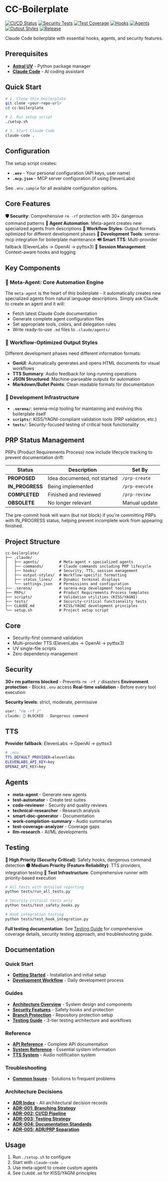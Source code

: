 # CC-Boilerplate

[![CI/CD Status](https://github.com/USERNAME/cc-boilerplate/actions/workflows/ci-cd.yml/badge.svg)](https://github.com/USERNAME/cc-boilerplate/actions/workflows/ci-cd.yml)
[![Security Tests](https://img.shields.io/badge/security-passing-brightgreen)](https://github.com/USERNAME/cc-boilerplate/actions)
[![Test Coverage](https://img.shields.io/badge/coverage-60%25-yellow)](https://github.com/USERNAME/cc-boilerplate/actions)
[![Hooks](https://img.shields.io/badge/hooks-8-blue)](#-all-8-claude-code-hooks)
[![Agents](https://img.shields.io/badge/agents-4-purple)](#-essential-agents)
[![Output Styles](https://img.shields.io/badge/styles-8-orange)](#-8-output-styles)
[![Release](https://img.shields.io/github/v/release/USERNAME/cc-boilerplate?include_prereleases)](https://github.com/USERNAME/cc-boilerplate/releases)

Claude Code boilerplate with essential hooks, agents, and security features.

## Prerequisites

- **[Astral UV](https://docs.astral.sh/uv/)** - Python package manager
- **[Claude Code](https://docs.anthropic.com/en/docs/claude-code)** - AI coding assistant

## Quick Start

```bash
# 1. Clone this boilerplate
git clone <your-repo-url>
cd cc-boilerplate

# 2. Run setup script
./setup.sh

# 3. Start Claude Code
claude-code .
```

## Configuration

The setup script creates:

- **`.env`** - Your personal configuration (API keys, user name)
- **`.mcp.json`** - MCP server configuration (if using ElevenLabs)

See `.env.sample` for all available configuration options.

## Core Features

**🛡️ Security**: Comprehensive `rm -rf` protection with 30+ dangerous command patterns
**🤖 Agent Automation**: Meta-agent creates new specialized agents from descriptions
**🎨 Workflow Styles**: Output formats optimized for different development phases
**🔧 Development Tools**: serena-mcp integration for boilerplate maintenance
**🔊 Smart TTS**: Multi-provider fallback (ElevenLabs → OpenAI → pyttsx3)
**📝 Session Management**: Context-aware hooks and logging

## Key Components

### 🤖 Meta-Agent: Core Automation Engine

The `meta-agent` is the heart of this boilerplate - it automatically creates new specialized agents from natural language descriptions. Simply ask Claude to create an agent and it will:

- Fetch latest Claude Code documentation
- Generate complete agent configuration files
- Set appropriate tools, colors, and delegation rules
- Write ready-to-use `.md` files to `.claude/agents/`

### 🎨 Workflow-Optimized Output Styles

Different development phases need different information formats:

- **GenUI**: Automatically generates and opens HTML documents for visual workflows
- **TTS Summary**: Audio feedback for long-running operations
- **JSON Structured**: Machine-parseable outputs for automation
- **Markdown/Bullet Points**: Clean readable formats for documentation

### 🔧 Development Infrastructure

- **`.serena/`**: serena-mcp tooling for maintaining and evolving this boilerplate itself
- **`scripts/`**: KISS/YAGNI-compliant validation tools (PRP validation, etc.)
- **`tests/`**: Security-focused testing of critical hook functionality

## PRP Status Management

PRPs (Product Requirements Process) now include lifecycle tracking to prevent documentation drift:

| Status | Description | Set By |
|--------|-------------|--------|
| **PROPOSED** | Idea documented, not started | `/prp-create` |
| **IN_PROGRESS** | Being implemented | `/prp-execute` |
| **COMPLETED** | Finished and reviewed | `/prp-review` |
| **OBSOLETE** | No longer relevant | Manual update |

The pre-commit hook will warn (but not block) if you're committing PRPs with IN_PROGRESS status, helping prevent incomplete work from appearing finished.

## Project Structure

```
cc-boilerplate/
├── .claude/
│   ├── agents/         # Meta-agent + specialized agents
│   ├── commands/       # Claude commands including PRP lifecycle
│   ├── hooks/          # Security, TTS, session management
│   ├── output-styles/  # Workflow-specific formatting
│   ├── status_lines/   # Dynamic terminal displays
│   └── settings.json   # Permissions and configuration
├── .serena/            # serena-mcp development tooling
├── PRPs/               # Product Requirements Process templates
├── scripts/            # Validation utilities (KISS/YAGNI)
├── tests/              # Security-critical functionality tests
├── CLAUDE.md           # KISS/YAGNI development principles
└── setup.sh            # Project setup script
```

## Core

- Security-first command validation
- Multi-provider TTS (ElevenLabs → OpenAI → pyttsx3)
- UV single-file scripts
- Zero dependency management

## Security

**30+ rm patterns blocked** - Prevents `rm -rf /` disasters
**Environment protection** - Blocks `.env` access
**Real-time validation** - Before every tool execution

**Security levels**: strict, moderate, permissive

```bash
user: "rm -rf /"
claude: 🚫 BLOCKED - Dangerous command
```

## TTS

**Provider fallback**: ElevenLabs → OpenAI → pyttsx3

```bash
# .env
TTS_DEFAULT_PROVIDER=elevenlabs
ELEVENLABS_API_KEY=key
OPENAI_API_KEY=key
```

## Agents

- **meta-agent** - Generate new agents
- **test-automator** - Create test suites
- **code-reviewer** - Security and quality reviews
- **technical-researcher** - Research analysis
- **smart-doc-generator** - Documentation
- **work-completion-summary** - Audio summaries
- **test-coverage-analyzer** - Coverage gaps
- **llm-research** - AI/ML developments

## Testing

**🔴 High Priority (Security Critical)**: Safety hooks, dangerous command detection
**🟡 Medium Priority (Feature Reliability)**: TTS providers, integration testing
**🔧 Test Infrastructure**: Comprehensive runner with priority-based execution

```bash
# All tests with detailed reporting
python tests/run_all_tests.py

# Security-critical tests only
python tests/test_safety_hooks.py

# Hook integration testing
python tests/test_hook_integration.py
```

**Full testing documentation**: See [Testing Guide](docs/guides/testing.md) for comprehensive coverage details, security testing approach, and troubleshooting guide.

## Documentation

### Quick Start

- **[Getting Started](docs/guides/getting-started.md)** - Installation and initial setup
- **[Development Workflow](docs/guides/development.md)** - Daily development process

### Guides

- **[Architecture Overview](docs/guides/architecture.md)** - System design and components
- **[Security Features](docs/guides/security.md)** - Safety hooks and protection
- **[Branch Protection](docs/guides/branch-protection.md)** - Repository protection setup
- **[Testing Guide](docs/guides/testing.md)** - 3-tier testing architecture and workflows

### Reference

- **[API Reference](docs/reference/api.md)** - Complete API documentation
- **[System Reference](docs/reference/index.md)** - Essential system information
- **[TTS System](docs/reference/tts-system.md)** - Audio notification system

### Troubleshooting

- **[Common Issues](docs/troubleshooting.md)** - Solutions to frequent problems

### Architecture Decisions

- **[ADR Index](docs/adr/README.md)** - All architectural decision records
- **[ADR-001: Branching Strategy](docs/adr/adr-001-branching-strategy.md)**
- **[ADR-002: CI/CD Pipeline](docs/adr/adr-002-cicd-pipeline.md)**
- **[ADR-003: Testing Strategy](docs/adr/adr-003-testing-strategy.md)**
- **[ADR-004: Documentation Standards](docs/adr/adr-004-documentation-standards.md)**
- **[ADR-005: ADR/PRP Separation](docs/adr/adr-005-adr-prp-separation.md)**

## Usage

1. Run `./setup.sh` to configure
2. Start with `claude-code .`
3. Use meta-agent to create custom agents
4. See `CLAUDE.md` for KISS/YAGNI principles
